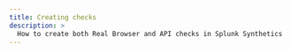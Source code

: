 ```yaml
---
title: Creating checks
description: >
  How to create both Real Browser and API checks in Splunk Synthetics 
---
```

